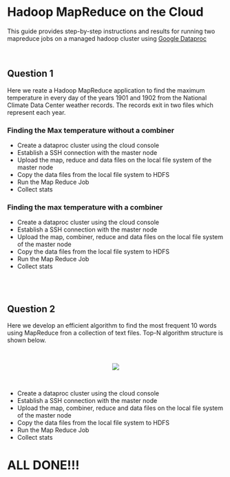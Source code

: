 
# Hadoop MapReduce on the Cloud

This guide provides step-by-step instructions and results for running two mapreduce jobs on a managed hadoop cluster using [Google Dataproc](https://cloud.google.com/dataproc?hl=en)  

<br>

## Question 1
Here we reate a Hadoop MapReduce application to find the maximum 
temperature in every day of the years 1901 and 1902 from the National Climate 
Data Center weather records. The records exit in two files which represent each year. 

### Finding the Max temperature without a combiner 
- Create a dataproc cluster using the cloud console 
- Establish a SSH connection with the master node
- Upload the map, reduce and data files on the local file system of the master node
- Copy the data files from the local file system to HDFS
- Run the Map Reduce Job
- Collect stats

### Finding the max temperature with a combiner 
- Create a dataproc cluster using the cloud console 
- Establish a SSH connection with the master node
- Upload the map, combiner, reduce and data files on the local file system of the master node
- Copy the data files from the local file system to HDFS
- Run the Map Reduce Job
- Collect stats

<br>
<br>

## Question 2
Here we develop an efficient algorithm to find the most frequent 10
words using MapReduce fron a collection of text files. Top-N algorithm structure is shown below.

<br>

<p align="center">
<img src="https://github.com/Cloud-Infrastructure-Fall-2023/homework-6-hadoop-mapreduce-on-the-cloud-okemawo/assets/65502643/9570b3eb-b1d6-46f6-b96c-5f23b693b09c">
</p>

<br>

- Create a dataproc cluster using the cloud console 
- Establish a SSH connection with the master node
- Upload the map, combiner, reduce and data files on the local file system of the master node
- Copy the data files from the local file system to HDFS
- Run the Map Reduce Job
- Collect stats

# ALL DONE!!!
